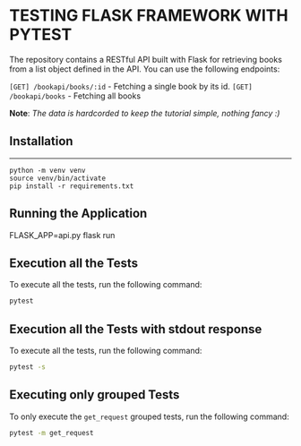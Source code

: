 # TESTING FLASK FRAMEWORK WITH PYTEST


The repository contains a RESTful API built with Flask for retrieving books from a list object defined in the API. You can use the following endpoints:

`[GET] /bookapi/books/:id` - Fetching a single book by its id.
`[GET] /bookapi/books` - Fetching all books

**Note**: <i> The data is hardcorded to keep the tutorial simple, nothing fancy :)</i>
## Installation
---
```shell
python -m venv venv
source venv/bin/activate
pip install -r requirements.txt
```
## Running the Application

FLASK_APP=api.py flask run

## Execution all the Tests
To execute all the tests, run the following command:

```bash
pytest 
```

## Execution all the Tests with stdout response
To execute all the tests, run the following command:

```bash
pytest -s
```

## Executing only grouped Tests
To only execute the `get_request` grouped tests, run the following command:

```bash
pytest -m get_request
```
